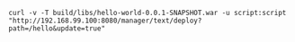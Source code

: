 `curl -v -T build/libs/hello-world-0.0.1-SNAPSHOT.war -u script:script "http://192.168.99.100:8080/manager/text/deploy?path=/hello&update=true"`